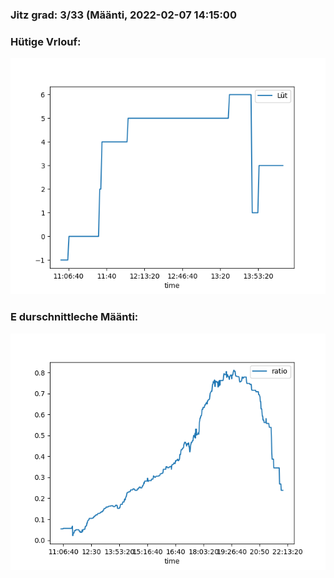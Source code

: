 ### Jitz grad: 3/33 (Määnti, 2022-02-07 14:15:00

### Hütige Vrlouf:
![Graph](Today.png)

### E durschnittleche Määnti:
![Graph](Määnti.png)